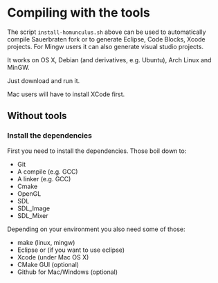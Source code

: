 # Compiling with the tools

The script `install-homunculus.sh` above can be used to
automatically compile Sauerbraten fork or to generate
Eclipse, Code Blocks, Xcode projects. For Mingw users it
can also generate visual studio projects.

It works on OS X, Debian (and derivatives, e.g. Ubuntu),
Arch Linux and MinGW.

Just download and run it.

Mac users will have to install XCode first.

## Without tools

### Install the dependencies

First you need to install the dependencies. Those boil down
to:

* Git
* A compile (e.g. GCC)
* A linker (e.g. GCC)
* Cmake
* OpenGL
* SDL
* SDL_Image
* SDL_Mixer

Depending on your environment you also need some of those:

* make (linux, mingw)
* Eclipse or (if you want to use eclipse)
* Xcode (under Mac OS X)
* CMake GUI (optional)
* Github for Mac/Windows (optional)

